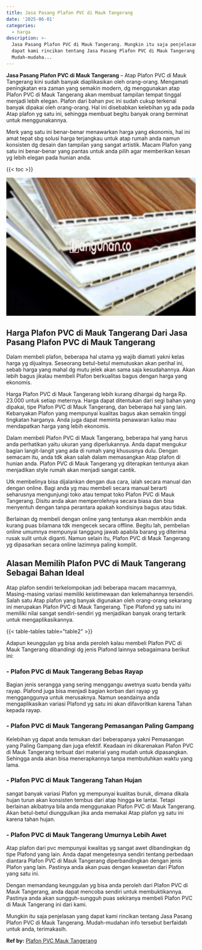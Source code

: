 ```yaml
---
title: Jasa Pasang Plafon PVC di Mauk Tangerang
date: '2025-06-01'
categories:
  - harga
description: >-
  Jasa Pasang Plafon PVC di Mauk Tangerang. Mungkin itu saja penjelasan yang
  dapat kami rincikan tentang Jasa Pasang Plafon PVC di Mauk Tangerang.
  Mudah-mudaha...
---
```


**Jasa Pasang Plafon PVC di Mauk Tangerang** – Atap Plafon PVC di Mauk Tangerang kini sudah banyak diaplikasikan oleh orang-orang. Mengamati peningkatan era zaman yang semakin modern, dg menggunakan atap Plafon PVC di Mauk Tangerang akan membuat tampilan tempat tinggal menjadi lebih elegan. Plafon dari bahan pvc ini sudah cukup terkenal banyak dipakai oleh orang-orang. Hal ini disebabkan kelebihan yg ada pada Atap plafon yg satu ini, sehingga membuat begitu banyak orang berminat untuk menggunakannya.

Merk yang satu ini benar-benar menawarkan harga yang ekonomis, hal ini amat tepat sbg solusi harga terjangkau untuk atap rumah anda namun konsisten dg desain dan tampilan yang sangat artistik. Macam Plafon yang satu ini benar-benar yang pantas untuk anda pilih agar memberikan kesan yg lebih elegan pada hunian anda.

{{< toc >}}

![Jasa Pasang Plafon PVC di Mauk Tangerang](/images/flafond-pvc-murah12.png)

## Harga Plafon PVC di Mauk Tangerang Dari Jasa Pasang Plafon PVC di Mauk Tangerang

Dalam membeli plafon, beberapa hal utama yg wajib diamati yakni kelas harga yg dijualnya. Seseorang betul-betul memutuskan akan perihal ini, sebab harga yang mahal dg mutu jelek akan sama saja kesudahannya. Akan lebih bagus jikalau membeli Plafon berkualitas bagus dengan harga yang ekonomis.

Harga Plafon PVC di Mauk Tangerang lebih kurang dihargai dg harga Rp. 23.000 untuk setiap meternya. Harga dapat ditentukan dari segi bahan yang dipakai, tipe Plafon PVC di Mauk Tangerang, dan beberapa hal yang lain. Kebanyakan Plafon yang mempunyai kualitas bagus akan semakin tinggi tingkatan harganya. Anda juga dapat meminta penawaran kalau mau mendapatkan harga yang lebih ekonomis.

Dalam membeli Plafon PVC di Mauk Tangerang, beberapa hal yang harus anda perhatikan yaitu ukuran yang diperlukannya. Anda dapat mengukur bagian langit-langit yang ada di rumah yang khususnya dulu. Dengan semacam itu, anda tdk akan salah dalam memasangkan Atap plafon di hunian anda. Plafon PVC di Mauk Tangerang yg diterapkan tentunya akan menjadikan style rumah akan menjadi sangat cantik.

Utk membelinya bisa dijalankan dengan dua cara, ialah secara manual dan dengan online. Bagi anda yg mau membeli secara manual berarti seharusnya mengunjungi toko atau tempat toko Plafon PVC di Mauk Tangerang. Disitu anda akan memperolehnya secara biasa dan bisa menyentuh dengan tanpa perantara apakah kondisinya bagus atau tidak.

Berlainan dg membeli dengan online yang tentunya akan membikin anda kurang puas bilamana tdk mengecek secara offline. Begitu lah, pembelian online umumnya mempunyai tanggung jawab apabila barang yg diterima rusak sulit untuk diganti. Namun selain itu, Plafon PVC di Mauk Tangerang yg dipasarkan secara online lazimnya paling komplit.

## Alasan Memilih Plafon PVC di Mauk Tangerang Sebagai Bahan Ideal

Atap plafon sendiri terkelompokan jadi beberapa macam macamnya, Masing-masing variasi memiliki keistimewaan dan kelemahannya tersendiri. Salah satu Atap plafon yang banyak digunakan oleh orang-orang sekarang ini merupakan Plafon PVC di Mauk Tangerang. Tipe Plafond yg satu ini memiliki nilai sangat sendiri-sendiri yg menjadikan banyak orang tertarik untuk mengaplikasikannya.

{{< table-tables table="table2" >}}

Adapun keunggulan yg bisa anda peroleh kalau membeli Plafon PVC di Mauk Tangerang dibandingi dg jenis Plafond lainnya sebagaimana berikut ini:

### \- Plafon PVC di Mauk Tangerang Bebas Rayap

Bagian jenis serangga yang sering menggangu awetnya suatu benda yaitu rayap. Plafond juga bisa menjadi bagian korban dari rayap yg mengganggunya untuk merusaknya. Namun seandainya anda mengaplikasikan variasi Plafond yg satu ini akan difavoritkan karena Tahan kepada rayap.

### \- Plafon PVC di Mauk Tangerang Pemasangan Paling Gampang

Kelebihan yg dapat anda temukan dari beberapanya yakni Pemasangan yang Paling Gampang dan juga efektif. Keadaan ini dikarenakan Plafon PVC di Mauk Tangerang terbuat dari material yang mudah untuk dipasangkan. Sehingga anda akan bisa menerapkannya tanpa membutuhkan waktu yang lama.

### \- Plafon PVC di Mauk Tangerang Tahan Hujan

sangat banyak variasi Plafon yg mempunyai kualitas buruk, dimana dikala hujan turun akan konsisten tembus dari atap hingga ke lantai. Tetapi berlainan akibatnya bila anda menggunakan Plafon PVC di Mauk Tangerang. Akan betul-betul diunggulkan jika anda memakai Atap plafon yg satu ini karena tahan hujan.

### \- Plafon PVC di Mauk Tangerang Umurnya Lebih Awet

Atap plafon dari pvc mempunyai kwalitas yg sangat awet dibandingkan dg tipe Plafond yang lain. Anda dapat mengetesnya sendiri tentang perbedaan diantara Plafon PVC di Mauk Tangerang diperbandingkan dengan jenis Plafon yang lain. Pastinya anda akan puas dengan keawetan dari Plafon yang satu ini.

Dengan memandang keunggulan yg bisa anda peroleh dari Plafon PVC di Mauk Tangerang, anda dapat mencoba sendiri untuk membuktikannya. Pastinya anda akan sungguh-sungguh puas sekiranya membeli Plafon PVC di Mauk Tangerang ini dari kami.

Mungkin itu saja penjelasan yang dapat kami rincikan tentang Jasa Pasang Plafon PVC di Mauk Tangerang. Mudah-mudahan info tersebut berfaidah untuk anda, terimakasih.

**Ref by:** [Plafon PVC Mauk Tangerang](https://id.wikipedia.org/wiki/Plafon)

